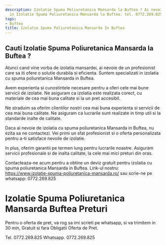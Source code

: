 ```yaml
---
description: Izolatie Spuma Poliuretanica Mansarda la Buftea ? Ai nevoie de un profesionist
  in Izolatie Spuma Poliuretanica Mansarda la Buftea. tel. 0772.269.825
tags:
- Buftea
title: Izolatie Spuma Poliuretanica Mansarda In Buftea
---
```



## Cauti Izolatie Spuma Poliuretanica Mansarda la Buftea ?

Atunci cand vine vorba de izolatia mansardei, ai nevoie de un profesionist care sa iti ofere o solutie durabila si eficienta.
Suntem specializati in izolatia cu spuma poliuretanica Mansarda in Buftea. 

Avem experienta si cunostintele necesare pentru a oferi cele mai bune servicii de izolatie.
Ne asiguram ca izolatia este realizata corect, cu materiale de cea mai buna calitate si la un pret accesibil.

Ne straduim sa oferim clientilor nostri cea mai buna experienta si servicii de cea mai buna calitate.
Ne asiguram ca lucrarile sunt realizate in timp util si la standarde inalte de calitate.

Daca ai nevoie de izolatia cu spuma poliuretanica Mansarda in Buftea, nu ezita sa ne contactezi. 
Vei primi un sfat profesionist si o oferta personalizata pentru a-ti satisface nevoile de izolatie. 

In plus, oferim garantii pe termen lung pentru lucrarile noastre. 
Asiguram servicii profesionale si de inalta calitate, la cele mai mici preturi din oras. 

Contacteaza-ne acum pentru a obtine un deviz gratuit pentru izolatia cu spuma poliuretanica Mansarda in Buftea. 
Link-ul nostru: https://www.izolatie-spuma-poliuretanica-mansarda.ro/ sau scrie-ne pe whatsapp: 0772.269.825

# Izolatie Spuma Poliuretanica Mansarda Buftea Preturi
Pentru o oferta de pret, va rog sa imi scrieti pe whatsapp, si va trimitem in 30 min, Gratuit si fara Obligatii Oferta de Pret.

Tel. 0772.269.825
Whatsapp. 0772.269.825